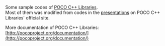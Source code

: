 Some sample codes of [POCO C++ Libraries](http://pocoproject.org/).  
Most of them was modified from codes in the [presentations](http://pocoproject.org/slides/) on POCO C++ Libraries' official site.

More documentation of POCO C++ Libraries:  
[http://pocoproject.org/documentation/](http://pocoproject.org/documentation/)
